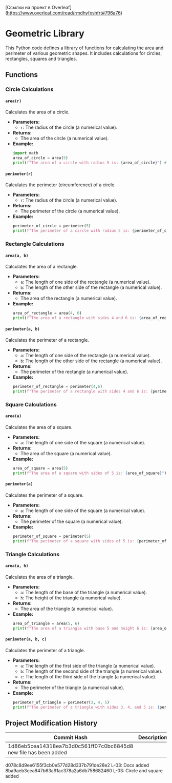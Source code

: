 [Ссылки на проект в Overleaf] (https://www.overleaf.com/read/rmdhyfxshfrt#796a76) 
# Geometric Library

This Python code defines a library of functions for calculating the area and perimeter of various geometric shapes. It includes calculations for circles, rectangles, squares and triangles.

## Functions

### Circle Calculations

#### `area(r)`
Calculates the area of a circle.

*   **Parameters:**
    *   `r`: The radius of the circle (a numerical value).
*   **Returns:**
    *   The area of the circle (a numerical value).
*   **Example:**
    ```python
    import math
    area_of_circle = area(5)
    print(f"The area of a circle with radius 5 is: {area_of_circle}") # Output: The area of a circle with radius 5 is: 78.53981633974483
    ```
#### `perimeter(r)`
Calculates the perimeter (circumference) of a circle.

*   **Parameters:**
    *   `r`: The radius of the circle (a numerical value).
*   **Returns:**
    *   The perimeter of the circle (a numerical value).
*   **Example:**
     ```python
     perimeter_of_circle = perimeter(5)
     print(f"The perimeter of a circle with radius 5 is: {perimeter_of_circle}") # Output: The perimeter of a circle with radius 5 is: 31.41592653589793
     ```
### Rectangle Calculations

#### `area(a, b)`
Calculates the area of a rectangle.

*   **Parameters:**
    *   `a`: The length of one side of the rectangle (a numerical value).
    *   `b`: The length of the other side of the rectangle (a numerical value).
*   **Returns:**
    *   The area of the rectangle (a numerical value).
*   **Example:**
    ```python
    area_of_rectangle = area(4, 6)
    print(f"The area of a rectangle with sides 4 and 6 is: {area_of_rectangle}") # Output: The area of a rectangle with sides 4 and 6 is: 24
    ```

#### `perimeter(a, b)`
Calculates the perimeter of a rectangle.

*   **Parameters:**
    *   `a`: The length of one side of the rectangle (a numerical value).
    *   `b`: The length of the other side of the rectangle (a numerical value).
*   **Returns:**
    *   The perimeter of the rectangle (a numerical value).
*   **Example:**
     ```python
     perimeter_of_rectangle = perimeter(4,6)
     print(f"The perimeter of a rectangle with sides 4 and 6 is: {perimeter_of_rectangle}") # Output: The perimeter of a rectangle with sides 4 and 6 is: 20
    ```

### Square Calculations

#### `area(a)`
Calculates the area of a square.

*   **Parameters:**
    *   `a`: The length of one side of the square (a numerical value).
*   **Returns:**
    *   The area of the square (a numerical value).
*  **Example:**
     ```python
     area_of_square = area(5)
     print(f"The area of a square with sides of 5 is: {area_of_square}") # Output: The area of a square with sides of 5 is: 25
     ```
#### `perimeter(a)`
Calculates the perimeter of a square.

*   **Parameters:**
    *   `a`: The length of one side of the square (a numerical value).
*   **Returns:**
    *   The perimeter of the square (a numerical value).
*   **Example:**
    ```python
    perimeter_of_square = perimeter(5)
    print(f"The perimeter of a square with sides of 5 is: {perimeter_of_square}") # Output: The perimeter of a square with sides of 5 is: 20
    ```

### Triangle Calculations

#### `area(a, h)`
Calculates the area of a triangle.

*   **Parameters:**
    *   `a`: The length of the base of the triangle (a numerical value).
    *   `h`: The height of the triangle (a numerical value).
*   **Returns:**
    * The area of the triangle (a numerical value).
* **Example:**
     ```python
     area_of_triangle = area(5, 6)
     print(f"The area of a triangle with base 5 and height 6 is: {area_of_triangle}") # Output: The area of a triangle with base 5 and height 6 is: 15.0
     ```

#### `perimeter(a, b, c)`
Calculates the perimeter of a triangle.

*   **Parameters:**
    *   `a`: The length of the first side of the triangle (a numerical value).
    *   `b`: The length of the second side of the triangle (a numerical value).
    *   `c`: The length of the third side of the triangle (a numerical value).
*   **Returns:**
    * The perimeter of the triangle (a numerical value).
*  **Example:**
     ```python
     perimeter_of_triangle = perimeter(3, 4, 5)
     print(f"The perimeter of a triangle with sides 3, 4, and 5 is: {perimeter_of_triangle}") # Output: The perimeter of a triangle with sides 3, 4, and 5 is: 12
     ```
## Project Modification History

| Commit Hash                            |             Description         |
|----------------------------------------|---------------------------------|
|1d86eb5cea14318ea7b3d0c561ff07c0bc6845d8 new file has been added
d078c8d9ee6155f3cb0e577d28d337b791de28e2 L-03: Docs added
8ba9aeb3cea847b63a91ac378a2a6db758682460 L-03: Circle and square added
